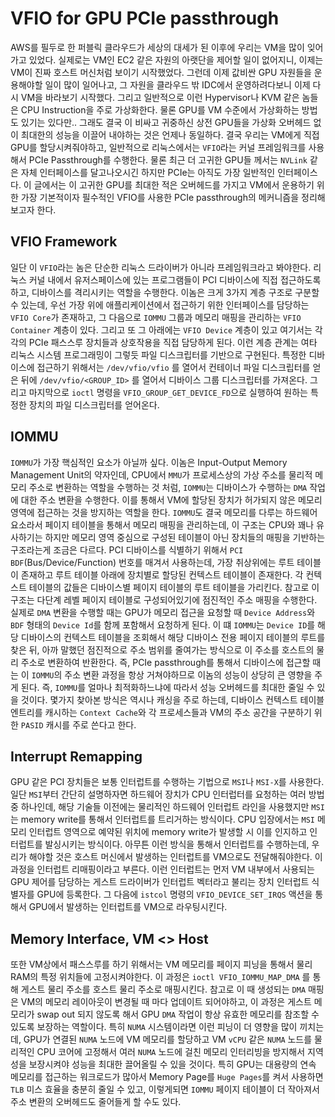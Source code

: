 # VFIO for GPU PCIe passthrough

AWS를 필두로 한 퍼블릭 클라우드가 세상의 대세가 된 이후에 우리는 VM을 많이 잊어가고 있었다. 실제로는 VM인 EC2 같은 자원의 아랫단을 제어할 일이 없어지니, 이제는 VM이 진짜 호스트 머신처럼 보이기 시작했었다. 그런데 이제 값비싼 GPU 자원들을 운용해야할 일이 많이 일어나고, 그 자원을 클라우드 밖 IDC에서 운영하려다보니 이제 다시 VM을 바라보기 시작했다. 그리고 일반적으로 이런 Hypervisor나 KVM 같은 놈들은 CPU Instruction을 주로 가상화한다. 물론 GPU를 VM 수준에서 가상화하는 방법도 있기는 있다만.. 그래도 결국 이 비싸고 귀중하신 상전 GPU들을 가상화 오버헤드 없이 최대한의 성능을 이끌어 내야하는 것은 언제나 동일하다.
결국 우리는 VM에게 직접 GPU를 할당시켜줘야하고, 일반적으로 리눅스에서는 `VFIO`라는 커널 프레임워크를 사용해서 PCIe Passthrough를 수행한다. 물론 최근 더 고귀한 GPU들 께서는 `NVLink` 같은 자체 인터페이스를 달고나오시긴 하지만 PCIe는 아직도 가장 일반적인 인터페이스다. 이 글에서는 이 고귀한 GPU를 최대한 적은 오버헤드를 가지고 VM에서 운용하기 위한 가장 기본적이자 필수적인 VFIO를 사용한 PCIe passthrough의 메커니즘을 정리해보고자 한다.

## VFIO Framework

일단 이 `VFIO`라는 놈은 단순한 리눅스 드라이버가 아니라 프레임워크라고 봐야한다. 리눅스 커널 내에서 유저스페이스에 있는 프로그램들이 PCI 디바이스에 직접 접근하도록 하고, 디바이스를 격리시키는 역할을 수행한다. 이놈은 크게 3가지 계층 구조로 구분할 수 있는데, 우선 가장 위에 애플리케이션에서 접근하기 위한 인터페이스를 담당하는 `VFIO Core`가 존재하고, 그 다음으로 `IOMMU` 그룹과 메모리 매핑을 관리하는 `VFIO Container` 계층이 있다. 그리고 또 그 아래에는 `VFIO Device` 계층이 있고 여기서는 각각의 PCIe 패스스루 장치들과 상호작용을 직접 담당하게 된다.
이런 계층 관계는 여타 리눅스 시스템 프로그래밍이 그렇듯 파일 디스크립터를 기반으로 구현된다. 특정한 디바이스에 접근하기 위해서는 `/dev/vfio/vfio` 를 열어서 컨테이너 파일 디스크립터를 얻은 뒤에 `/dev/vfio/<GROUP_ID>` 를 열어서 디바이스 그룹 디스크립터를 가져온다. 그리고 마지막으로 `ioctl` 명령을 `VFIO_GROUP_GET_DEVICE_FD`으로 실행하여 원하는 특정한 장치의 파일 디스크립터를 얻어온다.

## IOMMU
`IOMMU`가 가장 핵심적인 요소가 아닐까 싶다. 이놈은 Input-Output Memory Management Unit의 약자인데, CPU에서 `MMU`가 프로세스상의 가상 주소를 물리적 메모리 주소로 변환하는 역할을 수행하는 것 처럼, `IOMMU`는 디바이스가 수행하는 `DMA` 작업에 대한 주소 변환을 수행한다. 이를 통해서 VM에 할당된 장치가 허가되지 않은 메모리 영역에 접근하는 것을 방지하는 역할을 한다. `IOMMU`도 결국 메모리를 다루는 하드웨어 요소라서 페이지 테이블을 통해서 메모리 매핑을 관리하는데, 이 구조는 CPU와 꽤나 유사하기는 하지만 메모리 영역 중심으로 구성된 테이블이 아닌 장치들의 매핑을 기반하는 구조라는게 조금은 다르다. PCI 디바이스를 식별하기 위해서 `PCI BDF`(Bus/Device/Function) 번호를 매겨서 사용하는데, 가장 취상위에는 루트 테이블이 존재하고 루트 테이블 아래에 장치별로 할당된 컨텍스트 테이블이 존재한다. 각 컨텍스트 테이블의 값들은 디바이스별 페이지 테이블의 루트 테이블을 가리킨다. 참고로 이 구조는 다단계 레벨 페이지 테이블로 구성되어있기에 점진적인 주소 매핑을 수행한다.
실제로 `DMA` 변환을 수행할 때는 GPU가 메모리 접근을 요청할 때 `Device Address`와 `BDF` 형태의 `Device Id`를 함께 포함해서 요청하게 된다. 이 떄 `IOMMU`는 `Device ID`를 해당 디바이스의 컨텍스트 테이블을 조회해서 해당 디바이스 전용 페이지 테이블의 루트를 찾은 뒤, 아까 말했던 점진적으로 주소 범위를 줄여가는 방식으로 이 주소를 호스트의 물리 주소로 변환하여 반환한다.
즉, PCIe passthrough를 통해서 디바이스에 접근할 때는 이 `IOMMU`의 주소 변환 과정을 항상 거쳐야하므로 이놈의 성능이 상당히 큰 영향을 주게 된다. 즉, `IOMMU`를 얼마나 최적화하느냐에 따라서 성능 오버헤드를 최대한 줄일 수 있을 것이다. 몇가지 찾아본 방식은 역시나 캐싱을 주로 하는데, 디바이스 컨텍스트 테이블 엔트리를 캐시하는 `Context Cache`와 각 프로세스들과 VM의 주소 공간을 구분하기 위한 `PASID` 캐시를 주로 쓴다고 한다.

## Interrupt Remapping
GPU 같은 PCI 장치들은 보통 인터럽트를 수행하는 기법으로 `MSI`나 `MSI-X`를 사용한다. 일단 `MSI`부터 간단히 설명하자면 하드웨어 장치가 CPU 인터럽터를 요청하는 여러 방법중 하나인데, 해당 기술들 이전에는 물리적인 하드웨어 인터럽트 라인을 사용했지만 `MSI`는 memory write를 통해서 인터럽트를 트리거하는 방식이다. CPU 입장에서는 `MSI` 메모리 인터럽트 영역으로 예약된 위치에 memory write가 발생할 시 이를 인지하고 인터럽트를 발싱시키는 방식이다.
아무튼 이런 방식을 통해서 인터럽트를 수행하는데, 우리가 해야할 것은 호스트 머신에서 발생하는 인터럽트를 VM으로도 전달해줘야한다. 이 과정을 인터럽트 리매핑이라고 부른다.
이런 인터럽트는 먼저 VM 내부에서 사용되는 GPU 제어를 담당하는 게스트 드라이버가 인터럽트 벡터라고 불리는 장치 인터럽트 식별자를 GPU에 등록한다. 그 다음에 `istcol` 명령의 `VFIO_DEVICE_SET_IRQS` 액션을 통해서 GPU에서 발생하는 인터럽트를 VM으로 라우팅시킨다.

## Memory Interface, VM <> Host
또한 VM상에서 패스스루를 하기 위해서는 VM 메모리를 페이지 피닝을 통해서 물리 RAM의 특정 위치들에 고정시켜야한다. 이 과정은 `ioctl VFIO_IOMMU_MAP_DMA` 를 통해 게스트 물리 주소를 호스트 물리 주소로 매핑시킨다. 참고로 이 때 생성되는 `DMA` 매핑은 VM의 메모리 레이아웃이 변경될 때 마다 업데이트 되어야하고, 이 과정은 게스트 메모리가 swap out 되지 않도록 해서 GPU `DMA` 작업이 항상 유효한 메모리를 참조할 수 있도록 보장하는 역할이다.
특히 `NUMA` 시스템이라면 이런 피닝이 더 영향을 많이 끼치는데, GPU가 연결된 `NUMA` 노드에 VM 메모리를 할당하고 VM `vCPU` 같은 `NUMA` 노드를 물리적인 CPU 코어에 고정해서 여러 `NUMA` 노드에 걸친 메모리 인터리빙을 방지해서 지역성을 보장시켜야 성능을 최대한 끌어올릴 수 있을 것이다.
특히 GPU는 대용량의 연속 메모리를 접근하는 워크로드가 많아서 Memory Page를 `Huge Pages`를 켜서 사용하면 `TLB` 미스 효율을 충분히 줄일 수 있고, 이렇게되면 `IOMMU` 페이지 테이블이 더 작아져서 주소 변환의 오버헤드도 줄어들게 할 수도 있다.
